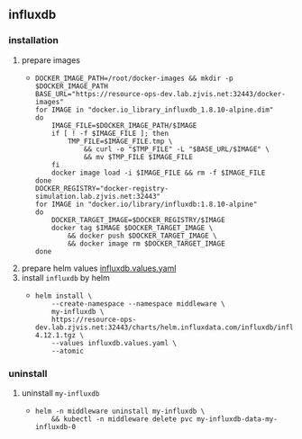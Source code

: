 ## influxdb

### installation
1. prepare images
    * ```shell
      DOCKER_IMAGE_PATH=/root/docker-images && mkdir -p $DOCKER_IMAGE_PATH
      BASE_URL="https://resource-ops-dev.lab.zjvis.net:32443/docker-images"
      for IMAGE in "docker.io_library_influxdb_1.8.10-alpine.dim"
      do
          IMAGE_FILE=$DOCKER_IMAGE_PATH/$IMAGE
          if [ ! -f $IMAGE_FILE ]; then
              TMP_FILE=$IMAGE_FILE.tmp \
                  && curl -o "$TMP_FILE" -L "$BASE_URL/$IMAGE" \
                  && mv $TMP_FILE $IMAGE_FILE
          fi
          docker image load -i $IMAGE_FILE && rm -f $IMAGE_FILE
      done
      DOCKER_REGISTRY="docker-registry-simulation.lab.zjvis.net:32443"
      for IMAGE in "docker.io/library/influxdb:1.8.10-alpine"
      do
          DOCKER_TARGET_IMAGE=$DOCKER_REGISTRY/$IMAGE
          docker tag $IMAGE $DOCKER_TARGET_IMAGE \
              && docker push $DOCKER_TARGET_IMAGE \
              && docker image rm $DOCKER_TARGET_IMAGE
      done
      ```
2. prepare helm values [influxdb.values.yaml](../application/resources/influxdb.values.yaml.md)
3. install `influxdb` by helm
    * ```shell
      helm install \
          --create-namespace --namespace middleware \
          my-influxdb \
          https://resource-ops-dev.lab.zjvis.net:32443/charts/helm.influxdata.com/influxdb/influxdb-4.12.1.tgz \
          --values influxdb.values.yaml \
          --atomic
      ```
      
### uninstall
1. uninstall `my-influxdb`
    * ```shell
      helm -n middleware uninstall my-influxdb \
          && kubectl -n middleware delete pvc my-influxdb-data-my-influxdb-0
      ```
